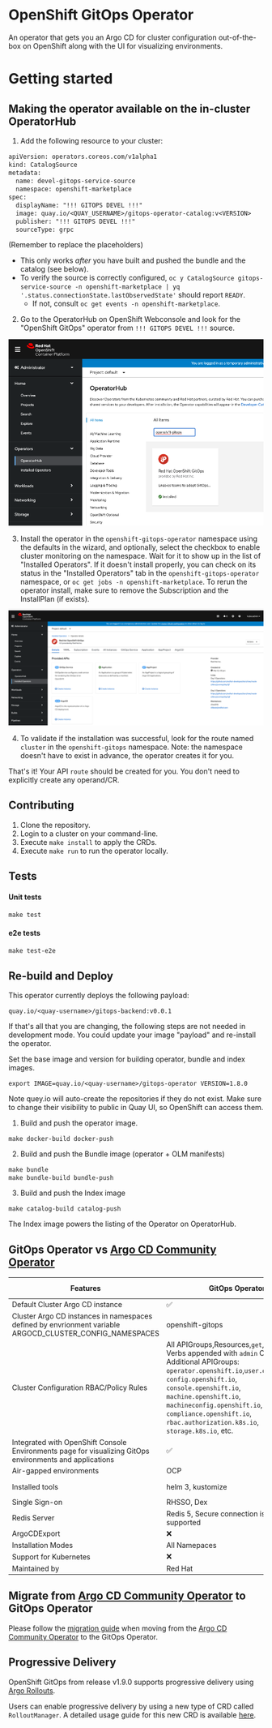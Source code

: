 # OpenShift GitOps  Operator

An operator that gets you an Argo CD for cluster configuration out-of-the-box on OpenShift along with the UI for visualizing environments.

# Getting started

## Making the operator available on the in-cluster OperatorHub

1. Add the following resource to your cluster:

```
apiVersion: operators.coreos.com/v1alpha1
kind: CatalogSource
metadata:
  name: devel-gitops-service-source
  namespace: openshift-marketplace
spec:
  displayName: "!!! GITOPS DEVEL !!!"
  image: quay.io/<QUAY_USERNAME>/gitops-operator-catalog:v<VERSION>
  publisher: "!!! GITOPS DEVEL !!!"
  sourceType: grpc
```
(Remember to replace the placeholders)

- This only works _after_ you have built and pushed the bundle and the catalog (see below).
- To verify the source is correctly configured, `oc y CatalogSource gitops-service-source -n openshift-marketplace | yq '.status.connectionState.lastObservedState'` should report `READY`.
  - If not, consult `oc get events -n openshift-marketplace`.

2. Go to the OperatorHub on OpenShift Webconsole and look for the "OpenShift GitOps" operator from `!!! GITOPS DEVEL !!!` source.

![a relative link](docs/assets/operatorhub-listing.png)

3. Install the operator in the `openshift-gitops-operator` namespace using the defaults in the wizard, and optionally, select the checkbox to enable cluster monitoring on the namespace. 
  Wait for it to show up in the list of "Installed Operators". 
  If it doesn't install properly, you can check on its status in the "Installed Operators" tab in the `openshift-gitops-operator` namespace, or `oc get jobs -n openshift-marketplace`.
  To rerun the operator install, make sure to remove the Subscription and the InstallPlan (if exists).

![a relative link](docs/assets/installed-operator.png)

4. To validate if the installation was successful, look for the route named `cluster` in the `openshift-gitops` namespace. Note: the namespace doesn't have to exist in advance, the operator creates it for you.

That's it! Your API `route` should be created for you. You don't need to explicitly create any operand/CR.

## Contributing


1. Clone the repository.
2. Login to a cluster on your command-line.
3. Execute `make install` to apply the CRDs.
4. Execute `make run` to run the operator locally.

## Tests

#### Unit tests

```
make test
```

#### e2e tests

```
make test-e2e
```

## Re-build and Deploy

This operator currently deploys the following payload:

```
quay.io/<quay-username>/gitops-backend:v0.0.1
```

If that's all that you are changing, the following steps are not needed in development
mode. You could update your image "payload" and re-install the operator.

Set the base image and version for building operator, bundle and index images.

```
export IMAGE=quay.io/<quay-username>/gitops-operator VERSION=1.8.0
```

Note quey.io will auto-create the repositories if they do not exist.
Make sure to change their visibility to public in Quay UI, so OpenShift can access them.  

1. Build and push the operator image.

```
make docker-build docker-push
```

2. Build and push the Bundle image (operator + OLM manifests)

```
make bundle
make bundle-build bundle-push
```

3. Build and push the Index image

```
make catalog-build catalog-push
```

The Index image powers the listing of the Operator on OperatorHub.


## GitOps Operator vs [Argo CD Community Operator](https://github.com/argoproj-labs/argocd-operator)

| Features | GitOps Operator | Argo CD Community Operator |
| -------- | -------- | -------- |
| Default Cluster Argo CD instance | ✅ | ❌ |
| Cluster  Argo CD instances in namespaces defined by envrionment variable ARGOCD_CLUSTER_CONFIG_NAMESPACES | openshift-gitops| ❌ |
| Cluster Configuration RBAC/Policy Rules | All APIGroups,Resources,`get`,`list`,`watch` Verbs appended with `admin` ClusterRoles. Additional APIGroups: `operator.openshift.io`,`user.openshift.io`, `config.openshift.io`, `console.openshift.io`, `machine.openshift.io`, `machineconfig.openshift.io`, `compliance.openshift.io`, `rbac.authorization.k8s.io`, `storage.k8s.io`, etc. | All APIGroups,Resources,Verbs
| Integrated with OpenShift Console Environments page for visualizing GitOps environments and applications | ✅ | ❌ |
| Air-gapped environments | OCP | ❌ |
| Installed tools | helm 3, kustomize | helm 2 and 3, kustomize, ksonnet |
| Single Sign-on | RHSSO, Dex | Keycloak, Dex |
| Redis Server | Redis 5, Secure connection is not yet supported | Redis 6 |
| ArgoCDExport | ❌ | ✅ |
| Installation Modes | All Namepaces | Single, All Namespaces |
| Support for Kubernetes | ❌ | ✅ |
| Maintained by | Red Hat | Community  |

## Migrate from [Argo CD Community Operator](https://github.com/argoproj-labs/argocd-operator) to GitOps Operator

Please follow the [migration guide](https://github.com/redhat-developer/gitops-operator/blob/master/docs/Migration_Guide.md) when moving from the [Argo CD Community Operator](https://github.com/argoproj-labs/argocd-operator) to the GitOps Operator.

## Progressive Delivery

OpenShift GitOps from release v1.9.0 supports progressive delivery using [Argo Rollouts](https://argo-rollouts.readthedocs.io/en/stable/).

Users can enable progressive delivery by using a new type of CRD called `RolloutManager`. A detailed usage guide for this new CRD is available [here](https://argo-rollouts-manager.readthedocs.io/en/latest/crd_reference/).


